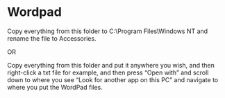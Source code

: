 # Wordpad
Copy everything from this folder to C:\Program Files\Windows NT and rename the file to Accessories.

OR

Copy everything from this folder and put it anywhere you wish, and then right-click a txt file for example, and then press “Open with” and scroll down to where you see “Look for another app on this PC” and navigate to where you put the WordPad files.
